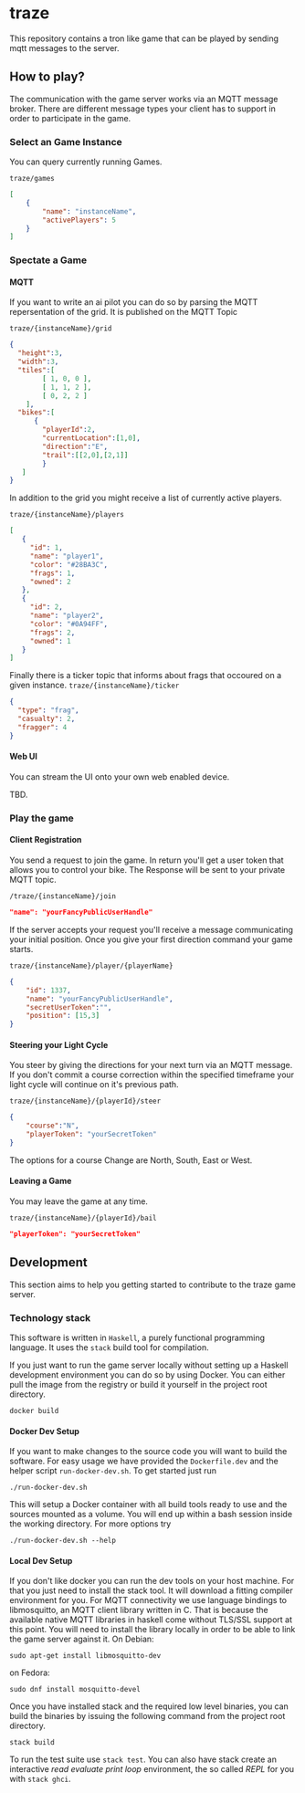 # traze

This repository contains a tron like game that can be played by sending mqtt messages to the server. 

## How to play?
The communication with the game server works via an MQTT message broker. There are different message types your client has to support in order to participate in the game.

### Select an Game Instance
You can query currently running Games. 

`traze/games`
```json
[
    {
        "name": "instanceName",
        "activePlayers": 5
    }
]

```

### Spectate a Game

#### MQTT 
If you want to write an ai pilot you can do so by parsing the MQTT repersentation of the grid. It is published on the MQTT Topic

`traze/{instanceName}/grid`
```json
{
  "height":3,
  "width":3,
  "tiles":[
        [ 1, 0, 0 ],
        [ 1, 1, 2 ],
        [ 0, 2, 2 ]
    ],
  "bikes":[
      {
        "playerId":2,
        "currentLocation":[1,0],
        "direction":"E",
        "trail":[[2,0],[2,1]]
        }
   ]
}
```


In addition to the grid you might receive a list of currently active players.

`traze/{instanceName}/players`
```json
[
   {
     "id": 1,
     "name": "player1",
     "color": "#28BA3C",
     "frags": 1,
     "owned": 2
   },
   {
     "id": 2,
     "name": "player2",
     "color": "#0A94FF",
     "frags": 2,
     "owned": 1
   }
]
```

Finally there is a ticker topic that informs about frags that occoured on a given instance.
`traze/{instanceName}/ticker`
```json
{
  "type": "frag",
  "casualty": 2,
  "fragger": 4
}
```

#### Web UI
You can stream the UI onto your own web enabled device.

TBD.

### Play the game

#### Client Registration
You send a request to join the game. In return you'll get a user token that allows you to control your bike. The Response will be sent to your private MQTT topic.

`/traze/{instanceName}/join`
```json
"name": "yourFancyPublicUserHandle"
```

If the server accepts your request you'll receive a message communicating your initial position. Once you give your first direction command your game starts.

`traze/{instanceName}/player/{playerName}`
```json
{
    "id": 1337,
    "name": "yourFancyPublicUserHandle",
    "secretUserToken":"",
    "position": [15,3]
}
```

#### Steering your Light Cycle
You steer by giving the directions for your next turn via an MQTT message. If you don't commit a course correction within the specified timeframe your light cycle will continue on it's previous path.

`traze/{instanceName}/{playerId}/steer`
```json
{
    "course":"N",
    "playerToken": "yourSecretToken"
}
```

The options for a course Change are North, South, East or West. 

#### Leaving a Game
You may leave the game at any time.

`traze/{instanceName}/{playerId}/bail`
```json
"playerToken": "yourSecretToken"
```

## Development
This section aims to help you getting started to contribute to the traze game server. 

### Technology stack
This software is written in `Haskell`, a purely functional programming language. It uses the `stack` build tool for compilation. 

If you just want to run the game server locally without setting up a Haskell development environment you can do so by using Docker. You can either pull the image from the registry or build it yourself in the project root directory.
```
docker build
```

#### Docker Dev Setup
If you want to make changes to the source code you will want to build the software. For easy usage we have provided the `Dockerfile.dev` and the helper script `run-docker-dev.sh`. To get started just run
```
./run-docker-dev.sh
```
This will setup a Docker container with all build tools ready to use and the sources mounted as a volume. You will end up within a bash session inside the working directory. For more options try
```
./run-docker-dev.sh --help
```

#### Local Dev Setup
If you don't like docker you can run the dev tools on your host machine. For that you just need to install the stack tool. It will download a fitting compiler environment for you.
For MQTT connectivity we use language bindings to libmosquitto, an MQTT client library written in C. That is because the available native MQTT libraries in haskell come without TLS/SSL support at this point. You will need to install the library locally in order to be able to link the game server against it.
On Debian:
```
sudo apt-get install libmosquitto-dev
```
on Fedora:
```
sudo dnf install mosquitto-devel
```

Once you have installed stack and the required low level binaries, you can build the binaries by issuing the following command from the project root directory.

```
stack build
```

To run the test suite use `stack test`. You can also have stack create an interactive _read evaluate print loop_ environment, the so called _REPL_ for you with `stack ghci`.
